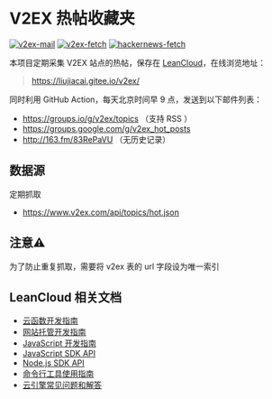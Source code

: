 # V2EX 热帖收藏夹

[![v2ex-mail](https://github.com/jiacai2050/v2ex/workflows/v2ex-mail/badge.svg)](https://github.com/jiacai2050/v2ex/actions?query=workflow%3Av2ex-mail) [![v2ex-fetch](https://github.com/jiacai2050/v2ex/workflows/v2ex-fetch/badge.svg)](https://github.com/jiacai2050/v2ex/actions?query=workflow%3Av2ex-fetch)
[![hackernews-fetch](https://github.com/jiacai2050/v2ex/workflows/hackernews-fetch/badge.svg)](https://github.com/jiacai2050/v2ex/actions?query=workflow%3Ahackernews-fetch)

本项目定期采集 V2EX 站点的热帖，保存在 [LeanCloud](https://leancloud.cn/)，在线浏览地址：

> https://liujiacai.gitee.io/v2ex/

同时利用 GitHub Action，每天北京时间早 9 点，发送到以下邮件列表：
- https://groups.io/g/v2ex/topics （支持 RSS ）
- https://groups.google.com/g/v2ex_hot_posts
- http://163.fm/83RePaVU （无历史记录）

## 数据源

定期抓取
- https://www.v2ex.com/api/topics/hot.json

## 注意⚠️

为了防止重复抓取，需要将 v2ex 表的 url 字段设为唯一索引

## LeanCloud 相关文档

* [云函数开发指南](https://leancloud.cn/docs/leanengine_cloudfunction_guide-node.html)
* [网站托管开发指南](https://leancloud.cn/docs/leanengine_webhosting_guide-node.html)
* [JavaScript 开发指南](https://leancloud.cn/docs/leanstorage_guide-js.html)
* [JavaScript SDK API](https://leancloud.github.io/javascript-sdk/docs/)
* [Node.js SDK API](https://github.com/leancloud/leanengine-node-sdk/blob/master/API.md)
* [命令行工具使用指南](https://leancloud.cn/docs/leanengine_cli.html)
* [云引擎常见问题和解答](https://leancloud.cn/docs/leanengine_faq.html)
